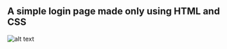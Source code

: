 <h2>A simple login page made only using HTML and CSS</h2>

![alt text](https://i.ibb.co/MDHkVY2/ezgif-com-gif-maker.gif)
